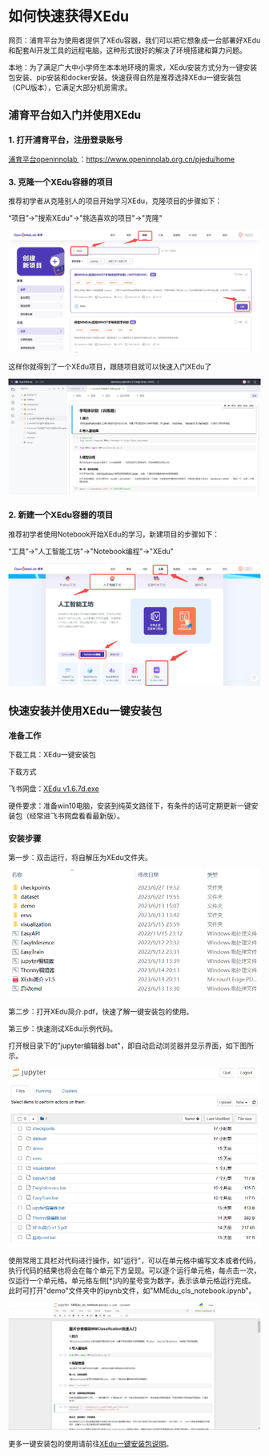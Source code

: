# 如何快速获得XEdu

网页：浦育平台为使用者提供了XEdu容器，我们可以把它想象成一台部署好XEdu和配套AI开发工具的远程电脑，这种形式很好的解决了环境搭建和算力问题。

本地：为了满足广大中小学师生本本地环境的需求，XEdu安装方式分为一键安装包安装、pip安装和docker安装。快速获得自然是推荐选择XEdu一键安装包（CPU版本），它满足大部分机房需求。

## 浦育平台如入门并使用XEdu

### 1. 打开浦育平台，注册登录账号

[浦育平台openinnolab
](https://www.openinnolab.org.cn/pjedu/home
)：[https://www.openinnolab.org.cn/pjedu/home
](https://www.openinnolab.org.cn/pjedu/home
)

### 3. 克隆一个XEdu容器的项目

推荐初学者从克隆别人的项目开始学习XEdu，克隆项目的步骤如下：

“项目”->"搜索XEdu"->"挑选喜欢的项目"->"克隆"

![](../images/how_to_quick_start/openinnolab0.jpg)

这样你就得到了一个XEdu项目，跟随项目就可以快速入门XEdu了

![](../images/how_to_quick_start/openinnolab1.jpg)

### 2. 新建一个XEdu容器的项目

推荐初学者使用Notebook开始XEdu的学习，新建项目的步骤如下：

“工具”->"人工智能工坊"->"Notebook编程"->"XEdu"

![](../images/how_to_quick_start/openinnolab2.jpg)


## 快速安装并使用XEdu一键安装包

### 准备工作

下载工具：XEdu一键安装包

下载方式

飞书网盘：[XEdu v1.6.7d.exe](https://p6bm2if73b.feishu.cn/file/boxcn7ejYk2XUDsHI3Miq9546Uf?from=from_copylink)

硬件要求：准备win10电脑，安装到纯英文路径下，有条件的话可定期更新一键安装包（经常进飞书网盘看看最新版）。

### 安装步骤

第一步：双击运行，将自解压为XEdu文件夹。

![](../images/about/XEDUinstall1.png)

第二步：打开XEdu简介.pdf，快速了解一键安装包的使用。

第三步：快速测试XEdu示例代码。

打开根目录下的"jupyter编辑器.bat"，即自动启动浏览器并显示界面，如下图所示。

![](../images/about/XEDUinstall3.png)

使用常用工具栏对代码进行操作，如"运行"，可以在单元格中编写文本或者代码，执行代码的结果也将会在每个单元下方呈现。可以逐个运行单元格，每点击一次，仅运行一个单元格。单元格左侧\[\*\]内的星号变为数字，表示该单元格运行完成。此时可打开"demo"文件夹中的ipynb文件，如"MMEdu\_cls\_notebook.ipynb"。

![](../images/about/jupyter1.png)

更多一键安装包的使用请前往[XEdu一键安装包说明](https://xedu.readthedocs.io/zh/master/about/installation.html#id2)。